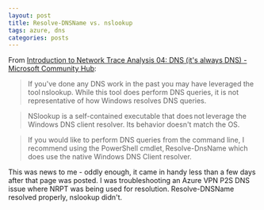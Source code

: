 ```yaml
---
layout: post
title: Resolve-DNSName vs. nslookup
tags: azure, dns
categories: posts
---
```

From [Introduction to Network Trace Analysis 04: DNS (it's always DNS) - Microsoft Community Hub](https://techcommunity.microsoft.com/t5/core-infrastructure-and-security/introduction-to-network-trace-analysis-04-dns-it-s-always-dns/ba-p/4005803):

> If you've done any DNS work in the past you may have leveraged the tool nslookup. While this tool does perform DNS queries, it is not representative of how Windows resolves DNS queries. 

> NSlookup is a self-contained executable that does not leverage the Windows DNS client resolver. Its behavior doesn't match the OS.  

> If you would like to perform DNS queries from the command line, I recommend using the PowerShell cmdlet, Resolve-DnsName which does use the native Windows DNS Client resolver. 

This was news to me - oddly enough, it came in handy less than a few days after that page was posted.  I was troubleshooting an Azure VPN P2S DNS issue where NRPT was being used for resolution.  Resolve-DNSName resolved properly, nslookup didn't.
